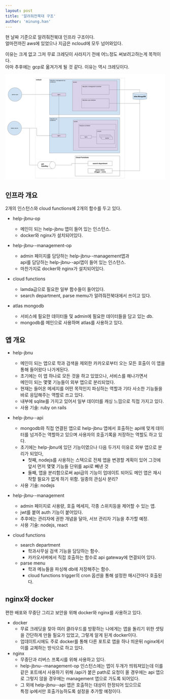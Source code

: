 ```yaml
---
layout: post
title: '알려줘전북대 구조'
author: 'minung.han'
---
```


현 날짜 기준으로 알려줘전북대 인프라 구조이다.  
얼마전까진 aws에 있었으나 지금은 ncloud에 모두 넘어와있다.

이유는 크게 없고 그저 무료 크레딧이 사라지기 전에 어느정도 써보려고하는게 목적이다.  
아마 추후에는 gcp로 옮겨가게 될 것 같다. 이유는 역시 크레딧이다.

![structure](../assets/20190722/help-jbnu.svg)

## 인프라 개요
2개의 인스턴스와 cloud functions에 2개의 함수를 두고 있다.
- help-jbnu-op
  - 메인이 되는 help-jbnu 앱이 들어 있는 인스턴스.
  - docker와 nginx가 설치되어있다.

- help-jbnu--management-op
  - admin 페이지를 담당하는 help-jbnu--management앱과  
    api를 담당하는 help-jbnu--api앱이 들어 있는 인스턴스.
  - 마찬가지로 docker와 nginx가 설치되어있다.

- cloud functions
  - lamda급으로 필요한 일부 함수들이 들어있다.
  - search department, parse memu가 알려줘전북대에서 쓰이고 있다.

- atlas mongodb
  - 서비스에 필요한 데이터들 및 admin에 필요한 데이터들을 담고 있는 db.
  - mongodb를 메인으로 사용하며 atlas를 사용하고 있다.

## 앱 개요
- help-jbnu
  - 메인이 되는 앱으로 학과 검색을 제외한 카카오로부터 오는 모든 호출이 이 앱을 통해 들어왔다 나가게된다.
  - 초기에는 이 앱 하나로 모든 것을 하고 있었으나, 서비스를 해나가면서  
  메인이 되는 몇몇 기능들이 외부 앱으로 분리되었다.
  - 현재는 들어온 메세지를 어떤 목적인지 파싱하는 역할과 기타 사소한 기능들을
  바로 응답해주는 역할로 쓰고 있다.
  - 내부에 sqlite를 가지고 있어서 일부 데이터를 캐싱 느낌으로 직접 가지고 있다.
  - 사용 기술: ruby on rails
  
- help-jbnu--api
  - mongodb와 직접 연결된 앱으로 help-jbnu 앱에서 호출하는 api에 맞게 데이터를 넘겨주는 역할하고 있으며 사용자의 호출기록을 저장하는 역할도 하고 있다.
  - 초기에는 help-jbnu에 있던 기능이였으나 다음 두가지 이유로 외부 앱으로 분리가 되었다,
    - 첫째, nodejs를 사용하는 스텍으로 전체 앱을 변경할 계획이 있어 그것에 앞서 먼저 몇몇 기능들 단위를 api로 빼낸 것  
    - 둘째, 앱을 분리함으로써 api급의 기능이 업데이트 되어도 메인 앱은 재시작할 필요가 없게 하기 위함. 일종의 관심사 분리?
  - 사용 기술: nodejs

- help-jbnu--management
  - admin 페이지로 사용량, 호출 메세지, 각종 스위치등을 제어할 수 있는 앱.
  - jwt를 붙여 auth 기능이 붙어있다.
  - 추후에는 관리자에 권한 개념을 달아, 서브 관리자 기능을 추가할 예정.
  - 사용 기술: nodejs, react

- cloud functions
  - search department
    - 학과사무실 검색 기능을 담당하는 함수.
    - 카카오서버에서 직접 호출하는 함수로 api gateway에 연결되어 있다.
  - parse menu
    - 학과 메뉴들을 파싱해 db에 저장해주는 함수.
    - cloud functions trigger의 cron 옵션을 통해 설정한 매시간마다 호출된다.


## nginx와 docker
편한 배포와 무중단 그리고 보안을 위해 docker와 nginx를 사용하고 있다.  
- docker
  - 무료 크레딧을 찾아 여러 클라우드를 방황하는 나에게는 앱을 돌리기 위한 셋팅을 간단하게 만들 필요가 있었고, 그렇게 알게 된게 docker이다.
  - 업데이트시에도 주로 docker를 통해 다른 포트로 앱을 하나 띄운뒤 nginx에서 이를 교체하는 방식으로 하고 있다.
- nginx
  - 무중단과 리버스 프록시를 위해 사용하고 있다.
  - help-jbnu--management-op 인스턴스에는 앱이 두개가 띄워져있는데 이를 같은 포트에서 사용하기 위해 /api가 붙은 path로 요청이 올 경우에는 api 앱으로 그렇지 않을 경우에는 management 앱으로 가도록 되어있다.
  - 그 외에 help-jbnu--api 앱은 호출하는 대상이 한정되어 있으므로  
  특정 ip에서만 호출가능하도록 설정을 추가할 예정이다.